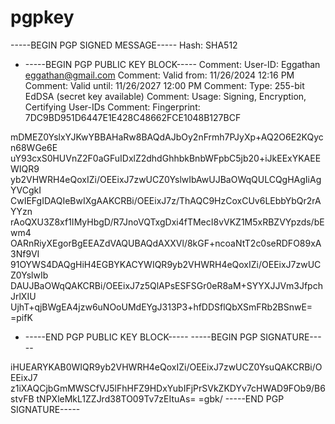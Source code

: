 # pgpkey
-----BEGIN PGP SIGNED MESSAGE-----
Hash: SHA512

- -----BEGIN PGP PUBLIC KEY BLOCK-----
Comment: User-ID:	Eggathan <eggathan@gmail.com>
Comment: Valid from:	11/26/2024 12:16 PM
Comment: Valid until:	11/26/2027 12:00 PM
Comment: Type:	255-bit EdDSA (secret key available)
Comment: Usage:	Signing, Encryption, Certifying User-IDs
Comment: Fingerprint:	7DC9BD951D6447E1E428C48662FCE1048B127BCF


mDMEZ0YslxYJKwYBBAHaRw8BAQdAJbOy2nFrmh7PJyXp+AQ2O6E2KQycn68WGe6E
uY93cxS0HUVnZ2F0aGFuIDxlZ2dhdGhhbkBnbWFpbC5jb20+iJkEExYKAEEWIQR9
yb2VHWRH4eQoxIZi/OEEixJ7zwUCZ0YslwIbAwUJBaOWqQULCQgHAgIiAgYVCgkI
CwIEFgIDAQIeBwIXgAAKCRBi/OEEixJ7z/ThAQC9HzCoxCUv6LEbbYbQr2rAYYzn
rAoQXU3Z8xf1IMyHbgD/R7JnoVQTxgDxi4fTMecI8vVKZ1M5xRBZVYpzds/bEwm4
OARnRiyXEgorBgEEAZdVAQUBAQdAXXVl/8kGF+ncoaNtT2c0seRDFO89xA3Nf9VI
91OYWS4DAQgHiH4EGBYKACYWIQR9yb2VHWRH4eQoxIZi/OEEixJ7zwUCZ0YslwIb
DAUJBaOWqQAKCRBi/OEEixJ7z5QlAPsESFSGr0eR8aM+SYYXJJVm3JfpchJrlXIU
UjhT+qjBWgEA4jzw6uNOoUMdEYgJ313P3+hfDDSflQbXSmFRb2BSnwE=
=pifK
- -----END PGP PUBLIC KEY BLOCK-----
-----BEGIN PGP SIGNATURE-----

iHUEARYKAB0WIQR9yb2VHWRH4eQoxIZi/OEEixJ7zwUCZ0YsuQAKCRBi/OEEixJ7
z1iXAQCjbGmMWSCfVJ5lFhHFZ9HDxYubIFjPrSVkZKDYv7cHWAD9FOb9/B6stvFB
tNPXleMkL1ZZJrd38TO09Tv7zEItuAs=
=gbk/
-----END PGP SIGNATURE-----
